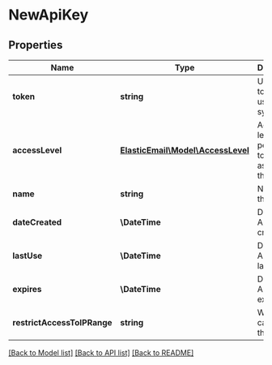 # NewApiKey

## Properties
Name | Type | Description | Notes
------------ | ------------- | ------------- | -------------
**token** | **string** | Unique token to be used in the system | [optional] 
**accessLevel** | [**ElasticEmail\Model\AccessLevel**](AccessLevel.md) | Access level or permission to be assigned to this ApiKey. | [optional] 
**name** | **string** | Name of the ApiKey. | [optional] 
**dateCreated** | **\DateTime** | Date this ApiKey was created. | [optional] 
**lastUse** | **\DateTime** | Date this ApiKey was last used. | [optional] 
**expires** | **\DateTime** | Date this ApiKey expires. | [optional] 
**restrictAccessToIPRange** | **string** | Which IPs can use this ApiKey | [optional] 

[[Back to Model list]](../README.md#documentation-for-models) [[Back to API list]](../README.md#documentation-for-api-endpoints) [[Back to README]](../README.md)


